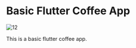 # Basic Flutter Coffee App

![12](https://user-images.githubusercontent.com/50543193/135700377-fa54bcf0-c98a-4a2a-bd9c-09ebd6348d42.png)

This is a basic flutter coffee app.


